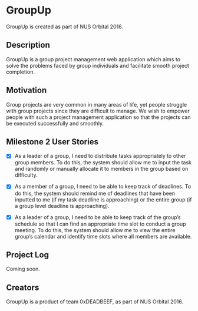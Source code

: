 # GroupUp
GroupUp is created as part of NUS Orbital 2016.

## Description
GroupUp is a group project management web application which aims to solve the problems faced by group individuals and facilitate smooth project completion.

## Motivation
Group projects are very common in many areas of life, yet people struggle with group projects since they are difficult to manage. We wish to empower people with such a project management application so that the projects can be executed successfully and smoothly.

## Milestone 2 User Stories
- [x] As a leader of a group, I need to distribute tasks appropriately to other group members. To do this, the system should allow me to input the task and randomly or manually allocate it to members in the group based on difficulty.

- [x] As a member of a group, I need to be able to keep track of deadlines. To do this, the system should remind me of deadlines that have been inputted to me (if my task deadline is approaching) or the entire group (if a group level deadline is approaching).

- [x] As a leader of a group, I need to be able to keep track of the group’s schedule so that I can find an appropriate time slot to conduct a group meeting. To do this, the system should allow me to view the entire group’s calendar and identify time slots where all members are available.

## Project Log
Coming soon.

## Creators
GroupUp is a product of team 0xDEADBEEF, as part of NUS Orbital 2016.

